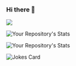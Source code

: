 ### Hi there 👋

![](https://komarev.com/ghpvc/?username=akcps&color=green)

![Your Repository's Stats](https://github-readme-stats.vercel.app/api?username=akcps&show_icons=true)

![Your Repository's Stats](https://github-readme-stats.vercel.app/api/top-langs/?username=akcps&theme=blue-green)

![Jokes Card](https://readme-jokes.vercel.app/api)

<!--
**Akcps/akcps** is a ✨ _special_ ✨ repository because its `README.md` (this file) appears on your GitHub profile.

Here are some ideas to get you started:

- 🔭 I’m currently working on ...
- 🌱 I’m currently learning ...
- 👯 I’m looking to collaborate on ...
- 🤔 I’m looking for help with ...
- 💬 Ask me about ...
- 📫 How to reach me: ...
- 😄 Pronouns: ...
- ⚡ Fun fact: ...
-->
